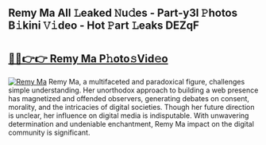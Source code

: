 ## Remy Ma All 𝙻eaked 𝙽u𝚍es - Part-y3l 𝙿hotos B𝚒kini 𝚅𝚒deo - Hot 𝙿art 𝙻eaks DEZqF

# <h2><a href="http://ld29kp.urlbe.top/?page=Remy+Ma">🔗🔗👉👉 Remy Ma P𝚑oto𝚜Vid𝚎o</a></h2>

[![Remy Ma](https://i.imgur.com/eBuTRDB.gif)](http://ld29kp.urlbe.top/?page=Remy+Ma)
Remy Ma, a multifaceted and paradoxical figure, challenges simple understanding. Her unorthodox approach to building a web presence has magnetized and offended observers, generating debates on consent, morality, and the intricacies of digital societies. Though her future direction is unclear, her influence on digital media is indisputable. With unwavering determination and undeniable enchantment, Remy Ma impact on the digital community is significant.
